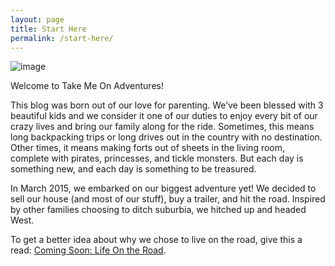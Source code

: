 ```yaml
---
layout: page
title: Start Here
permalink: /start-here/
---
```


![image](https://scontent-sea1-1.cdninstagram.com/t51.2885-15/e35/12822526_222994358049454_880539912_n.jpg)

Welcome to Take Me On Adventures!

This blog was born out of our love for parenting. We’ve been blessed with 3 beautiful kids and we consider it one of our duties to enjoy every bit of our crazy lives and bring our family along for the ride. Sometimes, this means long backpacking trips or long drives out in the country with no destination. Other times, it means making forts out of sheets in the living room, complete with pirates, princesses, and tickle monsters. But each day is something new, and each day is something to be treasured.

In March 2015, we embarked on our biggest adventure yet! We decided to sell our house (and most of our stuff), buy a trailer, and hit the road. Inspired by other families choosing to ditch suburbia, we hitched up and headed West.

To get a better idea about why we chose to live on the road, give this a read: [Coming Soon: Life On the Road](/2015/03/14/coming-soon-life-on-the-road.html).